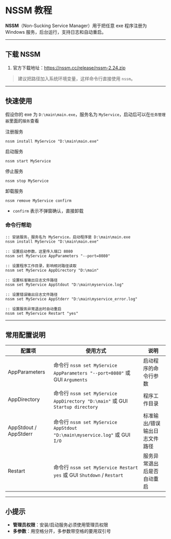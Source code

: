 # NSSM 教程

**NSSM**（Non-Sucking Service Manager）用于把任意 exe 程序注册为 Windows 服务，后台运行，支持日志和自动重启。

---

## 下载 NSSM

1. 官方下载地址：https://nssm.cc/release/nssm-2.24.zip

> 建议把路径加入系统环境变量，这样命令行直接使用 `nssm`。

---

##  快速使用

假设你的 exe 为 `D:\main\main.exe`，服务名为 `MyService`，启动后可以在`任务管理器`里面的`服务`查看

注册服务
```
nssm install MyService "D:\main\main.exe"
```
启动服务
```
nssm start MyService
```
停止服务
```
nssm stop MyService
```
卸载服务
```
nssm remove MyService confirm
```
- `confirm` 表示不弹窗确认，直接卸载

### 命令行帮助

```
:: 安装服务，服务名为 MyService，启动程序是 D:\main\main.exe
nssm install MyService "D:\main\main.exe"

:: 设置启动参数，这里传入端口 8080
nssm set MyService AppParameters "--port=8080"

:: 设置程序工作目录，影响相对路径读取
nssm set MyService AppDirectory "D:\main"

:: 设置标准输出日志文件路径
nssm set MyService AppStdout "D:\main\myservice.log"

:: 设置错误输出日志文件路径
nssm set MyService AppStderr "D:\main\myservice_error.log"

:: 设置服务异常退出时自动重启
nssm set MyService Restart "yes"
```

---

## 常用配置说明

| 配置项           | 使用方式 | 说明 |
|-----------------|---------|------|
| AppParameters    | 命令行 `nssm set MyService AppParameters "--port=8080"` 或 GUI `Arguments` | 启动程序的命令行参数 |
| AppDirectory     | 命令行 `nssm set MyService AppDirectory "D:\main"` 或 GUI `Startup directory` | 程序工作目录 |
| AppStdout / AppStderr | 命令行 `nssm set MyService AppStdout "D:\main\myservice.log"` 或 GUI `I/O` | 标准输出/错误输出日志文件路径 |
| Restart          | 命令行 `nssm set MyService Restart yes` 或 GUI `Shutdown` / `Restart` | 服务异常退出后是否自动重启 |

---

## 小提示

- **管理员权限**：安装/启动服务必须使用管理员权限
- **多参数**：用空格分开，多参数带空格的要用双引号


